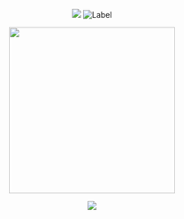 <div align="center">

  <img src="https://komarev.com/ghpvc/?username=atervir&label= directories &color=5d5d5d&style=water"> ![Label](https://img.shields.io/badge/upcoming-more%20links%20for%20soon-6e6e6e)
<p align="center">
    <img width="300" src="" alt="">
</p>

[![](img)](https://rentry.co/second-time) 

